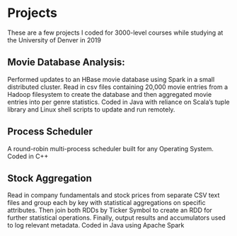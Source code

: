 # Projects
These are a few projects I coded for 3000-level courses while studying at the University of Denver in 2019


## Movie Database Analysis:
Performed updates to an HBase movie database using Spark in a small distributed cluster. Read in csv files containing 20,000 movie entries from a Hadoop filesystem to create the database and then aggregated movie entries into per genre statistics. Coded in Java with reliance on Scala’s tuple library and Linux shell scripts to update and run remotely.  

## Process Scheduler
A round-robin multi-process scheduler built for any Operating System. Coded in C++

## Stock Aggregation
Read in company fundamentals and stock prices from separate CSV text files and group each by key with statistical aggregations on specific attributes. Then join both RDDs by Ticker Symbol to create an RDD for further statistical operations. Finally, output results and accumulators used to log relevant metadata. Coded in Java using Apache Spark
